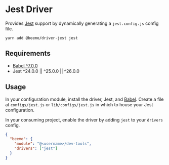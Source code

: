# Jest Driver

Provides [Jest](https://github.com/facebook/jest) support by dynamically generating a
`jest.config.js` config file.

```
yarn add @beemo/driver-jest jest
```

## Requirements

- [Babel ^7.0.0](./babel.md)
- Jest ^24.0.0 || ^25.0.0 || ^26.0.0

## Usage

In your configuration module, install the driver, Jest, and [Babel](./babel.md). Create a file at
`configs/jest.js` or `lib/configs/jest.js` in which to house your Jest configuration.

In your consuming project, enable the driver by adding `jest` to your `drivers` config.

```json
{
  "beemo": {
    "module": "@<username>/dev-tools",
    "drivers": ["jest"]
  }
}
```
